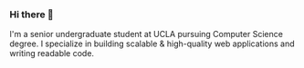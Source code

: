 ### Hi there 👋

I'm a senior undergraduate student at UCLA pursuing Computer Science degree. I specialize in building scalable & high-quality web applications and writing readable code. 

